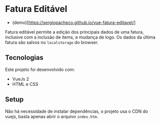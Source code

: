 # Fatura Editável

* (demo)[https://sergiopacheco.github.io/vue-fatura-editavel/]

Fatura editável permite a edição dos principais dados de uma fatura, inclusive com a inclusão de items, e mudança de logo. Os dados da última fatura são salvos no `localstorage` do browser.

## Tecnologias

Este projeto foi desenvolvido com:

- VueJs 2
- HTML e CSS

## Setup

Não há necessidade de instalar dependências, o projeto usa o CDN do vuejs, basta apenas abrir o arquivo `index.htm`.

